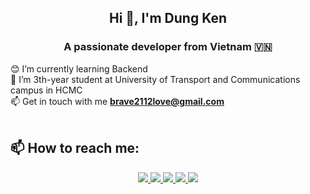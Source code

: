 <h2 align="center">Hi 👋, I'm Dung Ken</h2>
<p align="center">
  <h3 align="center">A passionate developer from Vietnam 🇻🇳 </h3>
</p>

😊 I’m currently learning Backend <br/>
🌱 I’m 3th-year student at University of Transport and Communications campus in HCMC <br/>
📫 Get in touch with me <u><b>brave2112love@gmail.com</b></u> <br/>
<br />
## 📫 How to reach me:
<p align="center">
  <a href="https://linkedin.com/in/dungdev" target="_blank">
    <img src="https://img.icons8.com/fluent/48/000000/linkedin.png"/>
  </a>
  <a href="https://www.facebook.com/dunke3n" alt="Facebook">
    <img src="https://img.icons8.com/fluent/48/000000/facebook-new.png" target="_blank" />
  </a> 
  <a href="https://github.com/dungken" alt="Github">
    <img src="https://img.icons8.com/fluent/48/000000/github.png"/>
  </a> 
  <a href="https://www.youtube.com/@dungken2112" alt="Youtube channel" target="_blank" >
    <img src="https://img.icons8.com/fluent/48/000000/youtube-play.png"/>
  </a>
  <a href="mailto:brave2112love@gmail.com" alt="Email">
    <img src="https://img.icons8.com/fluent/48/000000/mailing.png"/>
  </a>
</p>
